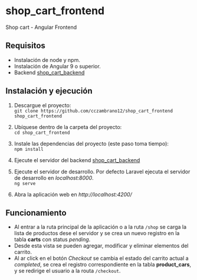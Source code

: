 # shop_cart_frontend
Shop cart - Angular Frontend

## Requisitos
- Instalación de node y npm.
- Instalación de Angular 9 o superior.
- Backend [shop_cart_backend](https://github.com/cczambrano12/shop_cart_backend)

## Instalación y ejecución
1. Descargue el proyecto:  
`git clone https://github.com/cczambrano12/shop_cart_frontend shop_cart_frontend`  

2. Ubíquese dentro de la carpeta del proyecto:  
`cd shop_cart_frontend`  

3. Instale las dependencias del proyecto (este paso toma tiempo):  
`npm install`  

4. Ejecute el servidor del backend [shop_cart_backend](https://github.com/cczambrano12/shop_cart_backend)

5. Ejecute el servidor de desarrollo. Por defecto Laravel ejecuta el servidor de desarrollo en *localhost:8000*.    
`ng serve`

6. Abra la aplicación web en *http://localhost:4200/*

## Funcionamiento
- Al entrar a la ruta principal de la aplicación o a la ruta `/shop` se carga la lista de productos dese el servidor y se crea un nuevo registro en la tabla **carts** con status *pending*.
- Desde esta vista se pueden agregar, modificar y eliminar elementos del carrito.
- Al ar click en el botón *Checkout* se cambia el estado del carrito actual a *completed*, se crea el registro correspondiente en la tabla **product_cars**, y se redirige el usuario a la routa `/checkout`.
